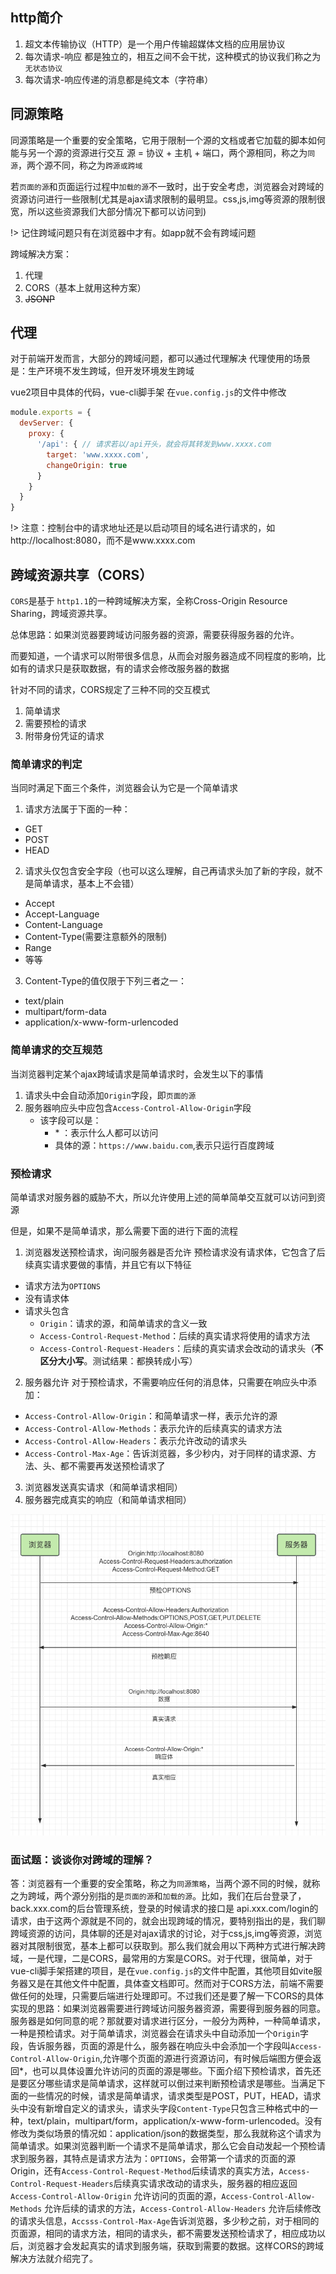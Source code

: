 ## http简介

1. 超文本传输协议（HTTP）是一个用户传输超媒体文档的应用层协议
2. 每次请求-响应 都是独立的，相互之间不会干扰，这种模式的协议我们称之为`无状态协议`
3. 每次请求-响应传递的消息都是纯文本（字符串）

## 同源策略
同源策略是一个重要的安全策略，它用于限制一个源的文档或者它加载的脚本如何能与另一个源的资源进行交互
源 = 协议 + 主机 + 端口，两个源相同，称之为`同源`，两个源不同，称之为`跨源或跨域`

若`页面的源`和页面运行过程中`加载的源`不一致时，出于安全考虑，浏览器会对跨域的资源访问进行一些限制(尤其是ajax请求限制的最明显。css,js,img等资源的限制很宽，所以这些资源我们大部分情况下都可以访问到)

!> 记住跨域问题只有在浏览器中才有。如app就不会有跨域问题

跨域解决方案：
1. 代理
2. CORS（基本上就用这种方案）
3. ~~JSONP~~

## 代理
对于前端开发而言，大部分的跨域问题，都可以通过代理解决
代理使用的场景是：生产环境不发生跨域，但开发环境发生跨域

vue2项目中具体的代码，vue-cli脚手架
在`vue.config.js`的文件中修改
```js
module.exports = {
  devServer: {
    proxy: {
      '/api': { // 请求若以/api开头，就会将其转发到www.xxxx.com
        target: 'www.xxxx.com',
        changeOrigin: true
      }
    }
  }
}
```
!> 注意：控制台中的请求地址还是以启动项目的域名进行请求的，如 http://localhost:8080，而不是www.xxxx.com

## 跨域资源共享（CORS）
`CORS`是基于 `http1.1`的一种跨域解决方案，全称Cross-Origin Resource Sharing，跨域资源共享。

总体思路：如果浏览器要跨域访问服务器的资源，需要获得服务器的允许。

而要知道，一个请求可以附带很多信息，从而会对服务器造成不同程度的影响，比如有的请求只是获取数据，有的请求会修改服务器的数据

针对不同的请求，CORS规定了三种不同的交互模式
1. 简单请求
2. 需要预检的请求
3. 附带身份凭证的请求

### 简单请求的判定
当同时满足下面三个条件，浏览器会认为它是一个简单请求
1. 请求方法属于下面的一种：
  - GET
  - POST
  - HEAD

2. 请求头仅包含安全字段（也可以这么理解，自己再请求头加了新的字段，就不是简单请求，基本上不会错）
  - Accept
  - Accept-Language
  - Content-Language
  - Content-Type(需要注意额外的限制)
  - Range
  - 等等
3. Content-Type的值仅限于下列三者之一：
  - text/plain
  - multipart/form-data
  - application/x-www-form-urlencoded

### 简单请求的交互规范
当浏览器判定某个ajax跨域请求是简单请求时，会发生以下的事情
1. 请求头中会自动添加`Origin`字段，即`页面的源`
2. 服务器响应头中应包含`Access-Control-Allow-Origin`字段
   - 该字段可以是：
     - \* ：表示什么人都可以访问
     - 具体的源：`https://www.baidu.com`,表示只运行百度跨域

### 预检请求
简单请求对服务器的威胁不大，所以允许使用上述的简单简单交互就可以访问到资源

但是，如果不是简单请求，那么需要下面的进行下面的流程
1. 浏览器发送预检请求，询问服务器是否允许
  预检请求没有请求体，它包含了后续真实请求要做的事情，并且它有以下特征
  - 请求方法为`OPTIONS`
  - 没有请求体
  - 请求头包含
    - `Origin`：请求的源，和简单请求的含义一致
    - `Access-Control-Request-Method`：后续的真实请求将使用的请求方法
    - `Access-Control-Request-Headers`：后续的真实请求会改动的请求头（**不区分大小写**。测试结果：都换转成小写）
2. 服务器允许
  对于预检请求，不需要响应任何的消息体，只需要在响应头中添加：
  - `Access-Control-Allow-Origin`：和简单请求一样，表示允许的源
  - `Access-Control-Allow-Methods`：表示允许的后续真实的请求方法
  - `Access-Control-Allow-Headers`：表示允许改动的请求头
  - `Access-Control-Max-Age`：告诉浏览器，多少秒内，对于同样的请求源、方法、头、都不需要再发送预检请求了
3. 浏览器发送真实请求（和简单请求相同）
4. 服务器完成真实的响应（和简单请求相同）

![预检请求](../../picture/http/预检请求.png)

### 面试题：谈谈你对跨域的理解？

答：浏览器有一个重要的安全策略，称之为`同源策略`，当两个源不同的时候，就称之为跨域，两个源分别指的是`页面的源`和`加载的源`。比如，我们在后台登录了，back.xxx.com的后台管理系统，登录的时候请求的接口是 api.xxx.com/login的请求，由于这两个源就是不同的，就会出现跨域的情况，要特别指出的是，我们聊跨域资源的访问，具体聊的还是对ajax请求的讨论，对于css,js,img等资源，浏览器对其限制很宽，基本上都可以获取到。那么我们就会用以下两种方式进行解决跨域，一是代理，二是CORS，最常用的方案是CORS。对于代理，很简单，对于vue-cli脚手架搭建的项目，是在`vue.config.js`的文件中配置，其他项目如vite服务器又是在其他文件中配置，具体查文档即可。然而对于CORS方法，前端不需要做任何的处理，只需要后端进行处理即可。不过我们还是要了解一下CORS的具体实现的思路：如果浏览器需要进行跨域访问服务器资源，需要得到服务器的同意。服务器是如何同意的呢？那就要对请求进行区分，一般分为两种，一种简单请求，一种是预检请求。对于简单请求，浏览器会在请求头中自动添加一个`Origin`字段，告诉服务器，页面的源是什么，服务器在响应头中会添加一个字段叫`Access-Control-Allow-Origin`,允许哪个页面的源进行资源访问，有时候后端图方便会返回*，也可以具体设置允许访问的页面的源是哪些。下面介绍下预检请求，首先还是要区分哪些请求是简单请求，这样就可以倒过来判断预检请求是哪些。当满足下面的一些情况的时候，请求是简单请求，请求类型是POST，PUT，HEAD，请求头中没有新增自定义的请求头，请求头字段`Content-Type`只包含三种格式中的一种，text/plain，multipart/form，application/x-www-form-urlencoded。没有修改为类似场景的情况如：application/json的数据类型，那么我就称这个请求为简单请求。如果浏览器判断一个请求不是简单请求，那么它会自动发起一个预检请求到服务器，其特点是请求方法为：`OPTIONS`，会带第一个请求的页面的源Origin，还有`Access-Control-Request-Method`后续请求的真实方法，`Access-Control-Request-Headers`后续真实请求改动的请求头，服务器的相应返回`Access-Control-Allow-Origin` 允许访问的页面的源，`Access-Control-Allow-Methods` 允许后续的请求的方法，`Access-Control-Allow-Headers` 允许后续修改的请求头信息，`Accsss-Control-Max-Age`告诉浏览器，多少秒之前，对于相同的页面源，相同的请求方法，相同的请求头，都不需要发送预检请求了，相应成功以后，浏览器才会发起真实的请求到服务端，获取到需要的数据。这样CORS的跨域解决方法就介绍完了。